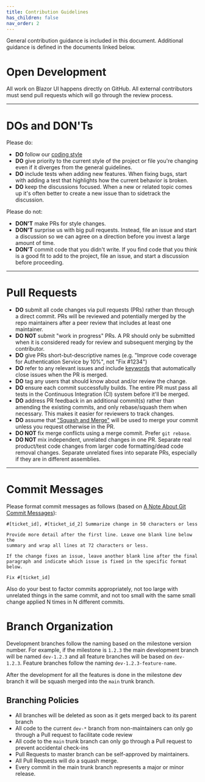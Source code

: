 ```yaml
---
title: Contribution Guidelines
has_children: false
nav_order: 2
---
```


General contribution guidance is included in this document. Additional guidance is defined in the documents linked below.

# Open Development

All work on Blazor UI happens directly on GitHub. All external contributors must send pull requests which will go through the review process.

---

# DOs and DON'Ts

Please do:

- **DO** follow our [coding style](#coding-guidelines)
- **DO** give priority to the current style of the project or file you're changing even if it diverges from the general guidelines.
- **DO** include tests when adding new features. When fixing bugs, start with adding a test that highlights how the current behavior is broken.
- **DO** keep the discussions focused. When a new or related topic comes up it's often better to create a new issue than to sidetrack the discussion.

Please do not:

- **DON'T** make PRs for style changes.
- **DON'T** surprise us with big pull requests. Instead, file an issue and start a discussion so we can agree on a direction before you invest a large amount of time.
- **DON'T** commit code that you didn't write. If you find code that you think is a good fit to add to the project, file an issue, and start a discussion before proceeding.

---

# Pull Requests

- **DO** submit all code changes via pull requests (PRs) rather than through a direct commit. PRs will be reviewed and potentially merged by the repo maintainers after a peer review that includes at least one maintainer.
- **DO NOT** submit "work in progress" PRs. A PR should only be submitted when it is considered ready for review and subsequent merging by the contributor.
- **DO** give PRs short-but-descriptive names (e.g. "Improve code coverage for Authentication Service by 10%", not "Fix #1234")
- **DO** refer to any relevant issues and include [keywords](https://help.github.com/articles/closing-issues-via-commit-messages/) that automatically close issues when the PR is merged.
- **DO** tag any users that should know about and/or review the change.
- **DO** ensure each commit successfully builds. The entire PR must pass all tests in the Continuous Integration (CI) system before it'll be merged.
- **DO** address PR feedback in an additional commit(s) rather than amending the existing commits, and only rebase/squash them when necessary. This makes it easier for reviewers to track changes.
- **DO** assume that ["Squash and Merge"](https://github.com/blog/2141-squash-your-commits) will be used to merge your commit unless you request otherwise in the PR.
- **DO NOT** fix merge conflicts using a merge commit. Prefer `git rebase`.
- **DO NOT** mix independent, unrelated changes in one PR. Separate real product/test code changes from larger code formatting/dead code removal changes. Separate unrelated fixes into separate PRs, especially if they are in different assemblies.

---

# Commit Messages

Please format commit messages as follows (based on [A Note About Git Commit Messages](http://tbaggery.com/2008/04/19/a-note-about-git-commit-messages.html)):

```
#[ticket_id], #[ticket_id_2] Summarize change in 50 characters or less

Provide more detail after the first line. Leave one blank line below the
summary and wrap all lines at 72 characters or less.

If the change fixes an issue, leave another blank line after the final
paragraph and indicate which issue is fixed in the specific format
below.

Fix #[ticket_id]
```

Also do your best to factor commits appropriately, not too large with unrelated things in the same commit, and not too small with the same small change applied N times in N different commits.

# Branch Organization

Development branches follow the naming based on the milestone version number. For example, if the milestone is `1.2.3` the main development branch will be named `dev-1.2.3` and all feature branches will be based on `dev-1.2.3`. Feature branches follow the naming `dev-1.2.3-feature-name`.

After the development for all the features is done in the milestone dev branch it will be squash merged into the `main` trunk branch.

## Branching Policies

- All branches will be deleted as soon as it gets merged back to its parent branch
- All code to the current `dev-*` branch from non-maintainers can only go through a Pull request to facilitate code review
- All code to the `main` trunk branch can only go through a Pull request to prevent accidental check-ins
- Pull Requests to master branch can be self-approved by maintainers.
- All Pull Requests will do a squash merge.
- Every commit in the main trunk branch represents a major or minor release.
